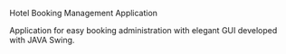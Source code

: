 Hotel Booking Management Application

Application for easy booking administration with elegant GUI developed with JAVA Swing.
